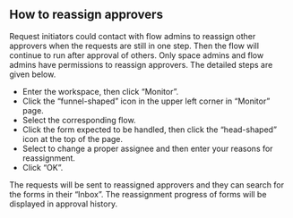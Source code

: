 ## How to reassign approvers
Request initiators could contact with flow admins to reassign other approvers when the requests are still in one step. Then the flow will continue to run after approval of others.
Only space admins and flow admins have permissions to reassign approvers. The detailed steps are given below.
 - Enter the workspace, then click “Monitor”.
 - Click the “funnel-shaped” icon in the upper left corner in “Monitor” page.
 - Select the corresponding flow.
 - Click the form expected to be handled, then click the “head-shaped” icon at the top of the page.
 - Select to change a proper assignee and then enter your reasons for reassignment.
 - Click “OK”.

The requests will be sent to reassigned approvers and they can search for the forms in their “Inbox”. The reassignment progress of forms will be displayed in approval history.
